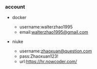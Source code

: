### account 

* docker
  * username:walterzhao1995
  * email:walterzhao1995@gmail.com
  
* niuke
  * username:zhaoxuan@question.com
  * pass:Zhaoxuan123!
  * url:https://hr.nowcoder.com/

